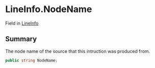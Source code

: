 # LineInfo.NodeName

Field in [LineInfo](/api/csharp/yarn.compiler.debuginfo.lineinfo.md)

## Summary


The node name of the source that this intruction was produced
from.


```csharp
public string NodeName;
```

